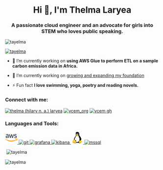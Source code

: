 <h1 align="center">Hi 👋, I'm Thelma Laryea</h1>
<h3 align="center">A passionate cloud engineer and an advocate for girls into STEM who loves public speaking.</h3>

<p align="left"> <img src="https://komarev.com/ghpvc/?username=tayelma&label=Profile%20views&color=0e75b6&style=flat" alt="tayelma" /> </p>

<p align="left"> <a href="https://github.com/ryo-ma/github-profile-trophy"><img src="https://github-profile-trophy.vercel.app/?username=tayelma" alt="tayelma" /></a> </p>

- 🔭 I’m currently working on **using AWS Glue to perform ETL on a sample carbon emission data in Africa.**

- 👯 I’m currently working on [growing and expanding my foundation](ycem.org)

- ⚡ Fun fact **I love swimming, yoga, poetry and reading novels.**

<h3 align="left">Connect with me:</h3>
<p align="left">
<a href="https://linkedin.com/in/thelma (hilary n. a.) laryea" target="blank"><img align="center" src="https://raw.githubusercontent.com/rahuldkjain/github-profile-readme-generator/master/src/images/icons/Social/linked-in-alt.svg" alt="thelma (hilary n. a.) laryea" height="30" width="40" /></a>
<a href="https://instagram.com/ycem_org" target="blank"><img align="center" src="https://raw.githubusercontent.com/rahuldkjain/github-profile-readme-generator/master/src/images/icons/Social/instagram.svg" alt="ycem_org" height="30" width="40" /></a>
<a href="https://www.youtube.com/c/ycem gh" target="blank"><img align="center" src="https://raw.githubusercontent.com/rahuldkjain/github-profile-readme-generator/master/src/images/icons/Social/youtube.svg" alt="ycem gh" height="30" width="40" /></a>
</p>

<h3 align="left">Languages and Tools:</h3>
<p align="left"> <a href="https://aws.amazon.com" target="_blank" rel="noreferrer"> <img src="https://raw.githubusercontent.com/devicons/devicon/master/icons/amazonwebservices/amazonwebservices-original-wordmark.svg" alt="aws" width="40" height="40"/> </a> <a href="https://git-scm.com/" target="_blank" rel="noreferrer"> <img src="https://www.vectorlogo.zone/logos/git-scm/git-scm-icon.svg" alt="git" width="40" height="40"/> </a> <a href="https://grafana.com" target="_blank" rel="noreferrer"> <img src="https://www.vectorlogo.zone/logos/grafana/grafana-icon.svg" alt="grafana" width="40" height="40"/> </a> <a href="https://www.elastic.co/kibana" target="_blank" rel="noreferrer"> <img src="https://www.vectorlogo.zone/logos/elasticco_kibana/elasticco_kibana-icon.svg" alt="kibana" width="40" height="40"/> </a> <a href="https://www.linux.org/" target="_blank" rel="noreferrer"> <img src="https://raw.githubusercontent.com/devicons/devicon/master/icons/linux/linux-original.svg" alt="linux" width="40" height="40"/> </a> <a href="https://www.microsoft.com/en-us/sql-server" target="_blank" rel="noreferrer"> <img src="https://www.svgrepo.com/show/303229/microsoft-sql-server-logo.svg" alt="mssql" width="40" height="40"/> </a> </p>

<p>&nbsp;<img align="center" src="https://github-readme-stats.vercel.app/api?username=tayelma&show_icons=true&locale=en" alt="tayelma" /></p>

<p><img align="center" src="https://github-readme-streak-stats.herokuapp.com/?user=tayelma&" alt="tayelma" /></p>


